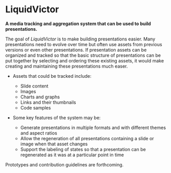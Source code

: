 # LiquidVictor

**A media tracking and aggregation system that can be used to build presentations.**

The goal of *LiquidVictor* is to make building presentations easier.  Many presentations need to 
evolve over time but often use assets from previous versions or even other presentations. 
If presentation assets can be organized and tracked so that the basic structure of presentations 
can be put together by selecting and ordering these existing assets, it would make creating 
and maintaining these presentations much easer.

* Assets that could be tracked include:
  * Slide content
  * Images
  * Charts and graphs
  * Links and their thumbnails
  * Code samples

* Some key features of the system may be:
  * Generate presentations in multiple formats and with different themes and aspect ratios
  * Allow the regeneration of all presentations containing a slide or image when that asset changes
  * Support the labeling of states so that a presentation can be regenerated as it was at a particular point in time


Prototypes and contribution guidelines are forthcoming.